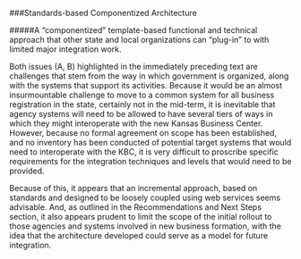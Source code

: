 ###Standards-based Componentized Architecture

#####A “componentized” template-based functional and technical approach that other state and local organizations can “plug-in” to with limited major integration work.

Both issues (A, B) highlighted in the immediately preceding text are challenges that stem from the way in which government is organized, along with the systems that support its activities.  Because it would be an almost insurmountable challenge to move to a common system for all business registration in the state, certainly not in the mid-term, it is inevitable that agency systems will need to be allowed to have several tiers of ways in which they might interoperate with the new Kansas Business Center.  However, because no formal agreement on scope has been established, and no inventory has been conducted of potential target systems that would need to interoperate with the KBC, it is very difficult to proscribe specific requirements for the integration techniques and levels that would need to be provided.

Because of this, it appears that an incremental approach, based on standards and designed to be loosely coupled using web services seems advisable.  And, as outlined in the Recommendations and Next Steps section, it also appears prudent to limit the scope of the initial rollout to those agencies and systems involved in new business formation, with the idea that the architecture developed could serve as a model for future integration.
